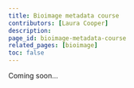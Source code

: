 ```yaml
---
title: Bioimage metadata course
contributors: [Laura Cooper]
description: 
page_id: bioimage-metadata-course
related_pages: [bioimage]
toc: false
---
```


Coming soon... 

